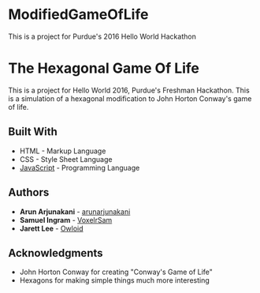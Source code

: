 # ModifiedGameOfLife
This is a project for Purdue's 2016 Hello World Hackathon

# The Hexagonal Game Of Life

This is a project for Hello World 2016, Purdue's Freshman Hackathon. This is a simulation of a hexagonal modification to John Horton Conway's game of life.


## Built With

* HTML - Markup Language
* CSS - Style Sheet Language
* [JavaScript](https://www.javascript.com/) - Programming Language

## Authors

* **Arun Arjunakani**  - [arunarjunakani](https://github.com/arunarjunakani)
* **Samuel Ingram**  - [VoxelrSam](https://github.com/VoxelrSam)
* **Jarett Lee**  - [Owloid](https://github.com/https://github.com/Owloid)


## Acknowledgments

* John Horton Conway for creating "Conway's Game of Life"
* Hexagons for making simple things much more interesting
